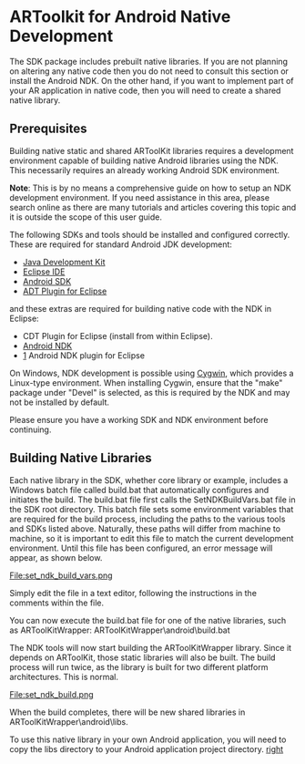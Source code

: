 # ARToolkit for Android Native Development

The SDK package includes prebuilt native libraries. If you are not planning on altering any native code then you do not need to consult this section or install the Android NDK. On the other hand, if you want to implement part of your AR application in native code, then you will need to create a shared native library.

## Prerequisites

Building native static and shared ARToolKit libraries requires a development environment capable of building native Android libraries using the NDK. This necessarily requires an already working Android SDK environment.

**Note**: This is by no means a comprehensive guide on how to setup an NDK development environment. If you need assistance in this area, please search online as there are many tutorials and articles covering this topic and it is outside the scope of this user guide.

The following SDKs and tools should be installed and configured correctly. These are required for standard Android JDK development:

-   [Java Development Kit](http://www.oracle.com/technetwork/java/javase/downloads/index.html)
-   [Eclipse IDE](http://www.eclipse.org/)
-   [Android SDK](http://developer.android.com/sdk/index.html)
-   [ADT Plugin for Eclipse](http://developer.android.com/sdk/eclipse-adt.html)

and these extras are required for building native code with the NDK in Eclipse:

-   CDT Plugin for Eclipse (install from within Eclipse).
-   [Android NDK](http://developer.android.com/sdk/ndk/index.html)
-   [1](http://tools.android.com/recent/usingthendkplugin) Android NDK plugin for Eclipse

On Windows, NDK development is possible using [Cygwin](http://www.cygwin.com), which provides a Linux-type environment. When installing Cygwin, ensure that the "make" package under "Devel" is selected, as this is required by the NDK and may not be installed by default.

Please ensure you have a working SDK and NDK environment before continuing.

## Building Native Libraries

Each native library in the SDK, whether core library or example, includes a Windows batch file called build.bat that automatically configures and initiates the build. The build.bat file first calls the SetNDKBuildVars.bat file in the SDK root directory. This batch file sets some environment variables that are required for the build process, including the paths to the various tools and SDKs listed above. Naturally, these paths will differ from machine to machine, so it is important to edit this file to match the current development environment. Until this file has been configured, an error message will appear, as shown below.

[<File:set_ndk_build_vars.png>](/File:set_ndk_build_vars.png "wikilink")

Simply edit the file in a text editor, following the instructions in the comments within the file.

You can now execute the build.bat file for one of the native libraries, such as ARToolKitWrapper: ARToolKitWrapper\\android\\build.bat

The NDK tools will now start building the ARToolKitWrapper library. Since it depends on ARToolKit, those static libraries will also be built. The build process will run twice, as the library is built for two different platform architectures. This is normal.

[<File:set_ndk_build.png>](/File:set_ndk_build.png "wikilink")

When the build completes, there will be new shared libraries in ARToolKitWrapper\\android\\libs.

To use this native library in your own Android application, you will need to copy the libs directory to your Android application project directory. [right](/Image:libs_directory.png "wikilink")